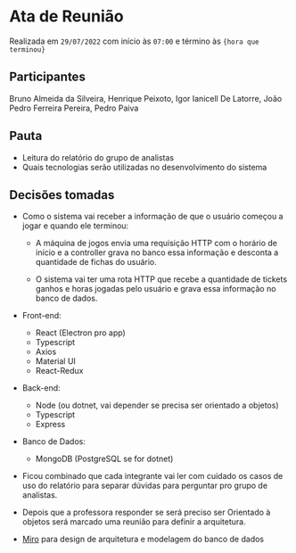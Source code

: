<!-- o arquivo deve ser nomeado como ata-${data}.md, por exemplo, `ata-2022-07-01.md` -->

# Ata de Reunião

Realizada em `29/07/2022` com início às `07:00` e término às `{hora que terminou}`

## Participantes

Bruno Almeida da Silveira, Henrique Peixoto, Igor Ianicell De Latorre, João Pedro Ferreira Pereira, Pedro Paiva

## Pauta

- Leitura do relatório do grupo de analistas
- Quais tecnologias serão utilizadas no desenvolvimento do sistema

## Decisões tomadas

- Como o sistema vai receber a informação de que o usuário começou a jogar e quando ele terminou:

    - A máquina de jogos envia uma requisição HTTP com o horário de início e a controller grava no banco essa informação e desconta a quantidade de fichas do usuário. 

    - O sistema vai ter uma rota HTTP que recebe a quantidade de tickets ganhos e horas jogadas pelo usuário e grava essa informação no banco de dados.

- Front-end:

    - React (Electron pro app)
    - Typescript
    - Axios
    - Material UI
    - React-Redux

- Back-end: 

    - Node (ou dotnet, vai depender se precisa ser orientado a objetos)
    - Typescript
    - Express

- Banco de Dados:

    - MongoDB (PostgreSQL se for dotnet)

- Ficou combinado que cada integrante vai ler com cuidado os casos de uso do relatório para separar dúvidas para perguntar pro grupo de analistas.

- Depois que a professora responder se será preciso ser Orientado à objetos será marcado uma reunião para definir a arquitetura. 

- [Miro](https://miro.com/welcomeonboard/RjUxb21JWU5wSm9pbEdhM2dtbzdzOEc2ZFVKTktVV2dPallJMFBzZmRUMnBic1BrZzZPckxUOUlHWUFVYUxUWnwzMDc0NDU3MzY0NDcyMTU2MzMz?share_link_id=82086441215) para design de arquitetura e modelagem do banco de dados
